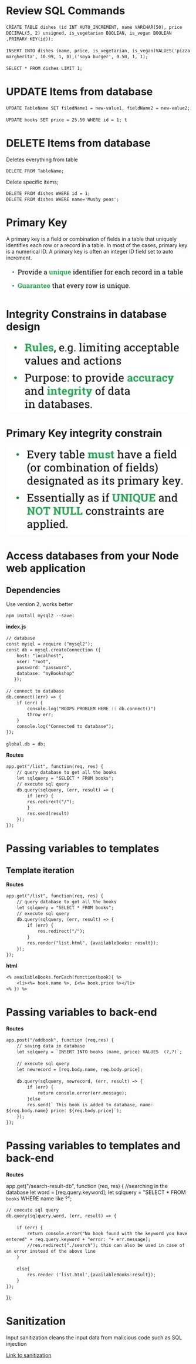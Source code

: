 # Review SQL Commands

```
CREATE TABLE dishes (id INT AUTO_INCREMENT, name VARCHAR(50), price DECIMAL(5, 2) unsigned, is_vegetarian BOOLEAN, is_vegan BOOLEAN ,PRIMARY KEY(id));

INSERT INTO dishes (name, price, is_vegetarian, is_vegan)VALUES('pizza margherita', 10.99, 1, 0),('soya burger', 9.50, 1, 1); 

SELECT * FROM dishes LIMIT 1;
```

# UPDATE Items from database

```
UPDATE TableName SET filedName1 = new-value1, fieldName2 = new-value2;

UPDATE books SET price = 25.50 WHERE id = 1; t
```

# DELETE Items from database

Deletes everything from table
```
DELETE FROM TableName;
```
Delete specific items;
```
DELETE FROM dishes WHERE id = 1;
DELETE FROM dishes WHERE name='Mushy peas';
```

# Primary Key

A primary key is a field or combination of fields in a table that uniquely identifies each row or a record in a table. In most of the cases, primary key is a numerical ID. A primary key is often an integer ID field set to auto increment.

![](/Databases&Networking/assets/28.png)

# Integrity Constrains in database design 

![](/Databases&Networking/assets/30.png)

# Primary Key integrity constrain 

![](/Databases&Networking/assets/29.png)

# Access databases from your Node web application

## Dependencies 

Use version 2, works better 

```
npm install mysql2 --save:
```
**index.js**
```
// database
const mysql = require ("mysql2");
const db = mysql.createConnection ({
    host: "localhost",
    user: "root",
    password: "password",
    database: "myBookshop"
   });

// connect to database
db.connect((err) => {
    if (err) {
        console.log("WOOPS PROBLEM HERE :: db.connect()")
        throw err;
    }
    console.log("Connected to database");
});

global.db = db;
```
**Routes**
```
app.get("/list", function(req, res) {
    // query database to get all the books
    let sqlquery = "SELECT * FROM books";
    // execute sql query
    db.query(sqlquery, (err, result) => {
        if (err) {
        res.redirect("/");
        }
        res.send(result)
    });
});
```

# Passing variables to templates 

## Template iteration

**Routes**
```
app.get("/list", function(req, res) {
    // query database to get all the books
    let sqlquery = "SELECT * FROM books";
    // execute sql query
    db.query(sqlquery, (err, result) => {
        if (err) {
            res.redirect("/");
        }
        res.render("list.html", {availableBooks: result});
    });
});
```

**html**
```
<% availableBooks.forEach(function(book){ %>
    <li><%= book.name %>, £<%= book.price %></li>
<% }) %>
```
# Passing variables to back-end

**Routes**

```
app.post("/addbook", function (req,res) {
    // saving data in database
    let sqlquery = `INSERT INTO books (name, price) VALUES  (?,?)`;

    // execute sql query
    let newrecord = [req.body.name, req.body.price];

    db.query(sqlquery, newrecord, (err, result) => {
        if (err) {
            return console.error(err.message);
        }else
        res.send(` This book is added to database, name: ${req.body.name} price: ${req.body.price}`);
    });
});
```
# Passing variables to templates and back-end

**Routes**

 app.get("/search-result-db", function (req, res) {
    //searching in the database
    let word = [req.query.keyword];
    let sqlquery = "SELECT * FROM `books` WHERE name like ?";

    // execute sql query
    db.query(sqlquery,word, (err, result) => {

        if (err) {
            return console.error("No book found with the keyword you have entered" + req.query.keyword + "error: "+ err.message);
            //res.redirect("./search"); this can also be used in case of an error instead of the above line
        }

        else{
            res.render ('list.html',{availableBooks:result});
        }
    });
});

# Sanitization

Input sanitization cleans the input data from malicious code such as SQL injection

[Link to sanitization](https://www.npmjs.com/package/express-sanitizer)
